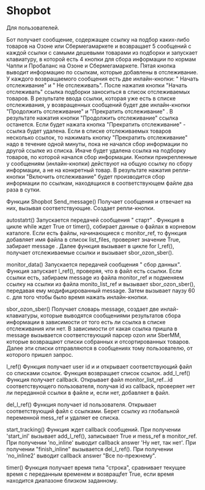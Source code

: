 # Shopbot
Для пользователей.

Бот получает сообщение, содержащее ссылку на  подбор каких-либо товаров на Озоне или Сбермегамаркете и возвращает 5 сообщений с каждой ссылки с самыми дешевыми товарами из подборки и запускает клавиатуру, в которой есть 4 кнопки для сбора информации по кормам Чаппи и Пробаланс на  Озоне и Сбермегамаркете.  Пятая кнопка выводит информацию по ссылкам, которые добавлены в отслеживание. 
У каждого возвращаемого сообщения есть две инлайн-кнопки: " Начать отслеживание" и " Не отслеживать". После нажатия кнопки "Начать отслеживать" ссылка подборки заноситься в список отслеживаемых товаров.
В результате ввода ссылки, которая уже есть в списке отслеживания, у возвращенных сообщений будет две инлайн-кнопки "Продолжить отслеживание" и "Прекратить отслеживание" . В результате нажатия кнопки "Продолжить отслеживание" ссылка останется. Если будет нажата кнопка "Прекратить отслеживание" - ссылка будет удалена. Если в списке отслеживаемых товаров несколько ссылок, то нажимать кнопку "Прекратить отслеживание" надо в течение одной минуты, пока не начался сбор информации по другой ссылке из списка. Иначе будет удалена ссылка на подборку товаров,  по которой начался сбор информации.
Кнопки прикрепленные у сообщениям (инлайн-кнопки) действуют на общую ссылку 
по сбору информации, а не на конкретный товар. 
В результате нажатия репли-кнопки "Включить отслеживание" будет производится сбор информации по ссылкам, находящихся в соответствующем файле два раза в сутки.

Функции
Shopbot
Send_message()
Получает сообщения и отвечает на них, вызывая соответствующие. Создает репли-кнопки.

autostatrt()
Запускается передачей сообщения " старт" .  Функция в цикле while ждет True от timer(),  собирает данные о файлах в корневом каталоге. Если есть файлы, начинающиеся с  monitor_ref, то функция добавляет имя файла в список list_files,  проверяет значение True, забирает message . Далее функция вызывает в цикле for l_ref(), получает отслеживаемые ссылки и вызывает  sbor_ozon_sber(). 

monitor_data()
 Запускается передачей сообщения " сбор данных".  Функция  запускает l_ref(), проверяя, что в файл есть ссылки. Если ссылки есть, забираем message из файла monitor_ref и подменяем ссылку на ссылки из файла monito_list_ref  и вызывает sbor_ozon_sber(), передавая ему модифицированный  message.  Затем вызывает паузу 60 с. для того чтобы было время нажать инлайн-кнопки.

sbor_ozon_sber()
Получает словарь message, создает две инлай-клавиатуры, которые выводятся сообщениями результатов сбора информации в зависимости от того есть ли ссылка в списке отслеживания или нет. В зависимости от какая ссылка пришла в message вызывается соответствующий парсер ozon или SberMM, которые возвращают списки собранных и отсортированных товаров. Далее эти списки отправляются в сообщениях тому пользователю, от которого пришел запрос.

l_ref()
Функция  получает user id и и открывает соответствующий файл со списками ссылок. Функция возвращает список ссылок.
add_l_ref()
Функция получает callback. Открывает файл monitor_list_ref...id соответствующего пользователя, получая id из callback, проверяет  нет ли переданной  ссылки в файле и, если нет, добавляет в файл.

del_l_ref()
Функция получает id пользователя. Открывает соответствующий файл с ссылками. Берет ссылку из глобальной переменной mess_ref и удаляет ее списка.

start_tracking()
Функция ждет callback сообщений. При получении 'start_inl'  вызывает add_l_ref(), записывает True и mess_ref в monitor_ref.
При получении 'no_inline'  выводит callback answer 'Ну нет, так нет'.
При получении "finish_inline"  вызывается del_l_ref().
При получении 'no_inline2' выводит callback answer "Все по-прежнему".

timer()
Функция получает время типа "строка",  сравнивает текущее время с переданным временем и возвращfет True, если время находится диапазоне близком заданному.
